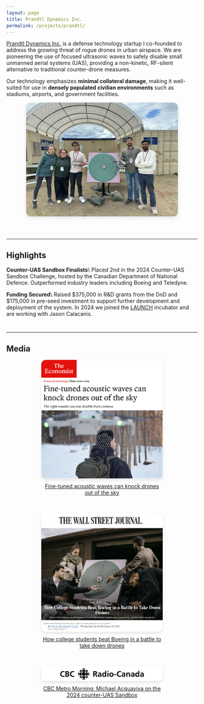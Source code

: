 ```yaml
---
layout: page
title: Prandtl Dynamics Inc.
permalink: /projects/prandtl/
---
```


[Prandtl Dynamics Inc.](https://prandtldynamics.com) is a defense technology startup I co-founded to address the growing threat of rogue drones in urban airspace. We are pioneering the use of focused ultrasonic waves to safely disable small unmanned aerial systems (UAS), providing a non-kinetic, RF-silent alternative to traditional counter-drone measures.

Our technology emphasizes **minimal collateral damage**, making it well-suited for use in **densely populated civilian environments** such as stadiums, airports, and government facilities.

<div style="text-align: center;">
  <img src="/assets/images/prandtl.jpg" alt="Prandtl Dynamics Inc."
       style="width: 400px; box-shadow: 0 4px 12px rgba(0,0,0,0.1);
              margin-bottom: 1rem; border-radius: 12px" />
</div>

<hr style="margin-top: 2.5rem; margin-bottom: 1.5rem;">

## Highlights
**Counter-UAS Sandbox Finalists**\\
Placed 2nd in the 2024 Counter-UAS Sandbox Challenge, hosted by the Canadian Department of National Defence. Outperformed industry leaders including Boeing and Teledyne.

**Funding Secured**\\
Raised $375,000 in R&D grants from the DnD and $175,000 in pre-seed investment to support further development and deployment of the system. In 2024 we joined the [LAUNCH](https://launch.co) incubator and are working with Jason Calacanis.

<hr style="margin-top: 2.5rem; margin-bottom: 1.5rem;">

## Media

<div style="display: flex; flex-wrap: wrap; gap: 2rem; justify-content: center; margin-top: 1rem;">

  <div style="max-width: 320px; text-align: center;">
    <a href="https://www.economist.com/science-and-technology/2025/02/05/fine-tuned-acoustic-waves-can-knock-drones-out-of-the-sky" target="_blank">
      <img src="/assets/images/economist.png" alt="The Economist" style="width: 100%; height: auto; border-radius: 12px; box-shadow: 0 4px 8px rgba(0,0,0,0.1);">
    </a>
    <p style="margin-top: 0.5rem;">
      <a href="https://www.economist.com/science-and-technology/2025/02/05/fine-tuned-acoustic-waves-can-knock-drones-out-of-the-sky" target="_blank">
        Fine-tuned acoustic waves can knock drones out of the sky
      </a>
    </p>
  </div>

  <div style="max-width: 320px; text-align: center;">
    <a href="https://www.wsj.com/tech/antidrone-tech-competition-college-students-4765a6ed" target="_blank">
      <img src="/assets/images/wsj.png" alt="Wall Street Journal" style="width: 100%; height: auto; border-radius: 12px; box-shadow: 0 4px 8px rgba(0,0,0,0.1);">
    </a>
    <p style="margin-top: 0.5rem;">
      <a href="https://www.wsj.com/tech/antidrone-tech-competition-college-students-4765a6ed" target="_blank">
        How college students beat Boeing in a battle to take down drones
      </a>
    </p>

  </div>
    <div style="max-width: 320px; text-align: center;">
    <a href="https://www.youtube.com/watch?v=L_lGzoCzHLo" target="_blank">
      <img src="/assets/images/cbc.png" alt="CBC Metro Morning" style="width: 100%; height: auto; border-radius: 12px; box-shadow: 0 4px 8px rgba(0,0,0,0.1);">
    </a>
    <p style="margin-top: 0.5rem;">
      <a href="https://www.youtube.com/watch?v=L_lGzoCzHLo" target="_blank">
        CBC Metro Morning: Michael Acquaviva on the 2024 counter-UAS Sandbox
      </a>
    </p>
  </div>

</div>